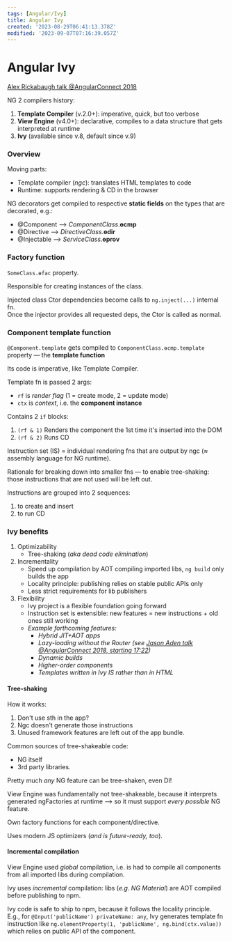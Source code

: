 ```yaml
---
tags: [Angular/Ivy]
title: Angular Ivy
created: '2023-08-29T06:41:13.378Z'
modified: '2023-09-07T07:16:39.057Z'
---
```


# Angular Ivy

[Alex Rickabaugh talk @AngularConnect 2018](https://www.youtube.com/watch?v=isb5Ef6yI48)

NG 2 compilers history:
1. **Template Compiler** (v.2.0+): imperative, quick, but too verbose
2. **View Engine** (v4.0+): declarative, compiles to a data structure that gets interpreted at runtime
3. **Ivy** (available since v.8, default since v.9)

### Overview

Moving parts:
- Template compiler (_ngc_): translates HTML templates to code
- Runtime: supports rendering & CD in the browser

NG decorators get compiled to respective **static fields** on the types that are decorated, e.g.:
- @Component --> _ComponentClass_.**ɵcmp**
- @Directive --> _DirectiveClass_.**ɵdir**
- @Injectable --> _ServiceClass_.**ɵprov**

### Factory function

`SomeClass.ɵfac` property.

Responsible for creating instances of the class.

Injected class Ctor dependencies become calls to `ng.inject(...)` internal fn.  
Once the injector provides all requested deps, the Ctor is called as normal.

### Component template function

`@Component.template` gets compiled to `ComponentClass.ɵcmp.template` property &mdash; the **template function**

Its code is imperative, like Template Compiler.

Template fn is passed 2 args:
- `rf` is _render flag_ (1 = create mode, 2 = update mode)
- `ctx` is _context_, i.e. the **component instance**

Contains 2 `if` blocks:
1. `(rf & 1)` Renders the component the 1st time it's inserted into the DOM
2. `(rf & 2)` Runs CD

Instruction set (IS) = individual rendering fns  that are output by ngc ($\approx$ assembly language for NG runtime).

Rationale for breaking down into smaller fns &mdash; to enable tree-shaking: those instructions that are not used will be left out.

Instructions are grouped into 2 sequences:
1. to create and insert
2. to run CD

### Ivy benefits

1. Optimizability
   - Tree-shaking (_aka dead code elimination_)
2. Incrementality
   - Speed up compilation by AOT compiling imported libs, `ng build` only builds the app
   - Locality principle: publishing relies on stable public APIs only
   - Less strict requirements for lib publishers
3. Flexibility
   - Ivy project is a flexible foundation going forward
   - Instruction set is extensible: new features = new instructions + old ones still working
   - _Example forthcoming features:_
      - _Hybrid JIT+AOT apps_
      - _Lazy-loading without the Router (see [Jason Aden talk @AngularConnect 2018, starting 17:22](https://www.youtube.com/watch?v=MMPl9wHzmS4))_
      - _Dynamic builds_
      - _Higher-order components_
      - _Templates written in Ivy IS rather than in HTML_

#### Tree-shaking

How it works:
1. Don't use sth in the app?
2. Ngc doesn't generate those instructions
3. Unused framework features are left out of the app bundle. 

Common sources of tree-shakeable code:
- NG itself
- 3rd party libraries.

Pretty much _any_ NG feature can be tree-shaken, even DI!

View Engine was fundamentally not tree-shakeable, because it interprets generated ngFactories at runtime --> so it must support _every possible_ NG feature.

Own factory functions for each component/directive.

Uses modern JS optimizers (_and is future-ready, too_).

#### Incremental compilation

View Engine used _global_ compilation, i.e. is had to compile all components from all imported libs during compilation.

Ivy uses _incremental_ compilation: libs (_e.g. NG Material_) are AOT compiled before publishing to npm.

Ivy code is safe to ship to npm, because it follows the locality principle.  
E.g., for `@Input('publicName') privateName: any`, Ivy generates template fn instruction like `ng.elementProperty(1, 'publicName', ng.bind(ctx.value))` which relies on public API of the component.


